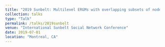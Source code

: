 ```yaml
---
title: "2019 Sunbelt: Multilevel ERGMs with overlapping subsets of nodes: models, methods, and statistical theory"
collection: talks
type: "Talk"
permalink: /talks/2019sunbelt
venue: "International Sunbelt Social Network Conference"
date: 2019-07-01
location: "Montreal, CA"
---
```





